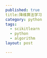 ```yaml
---
published: true
title:降维算法学习 
category: python
tags: 
  - scikitlearn
  - python
  - algorithm
layout: post

---
```


